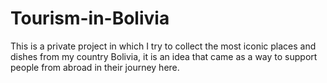 # Tourism-in-Bolivia
This is a private project in which I try to collect the most iconic places and dishes from my country Bolivia, it is an idea that came as a way to support people from abroad in their journey here.
